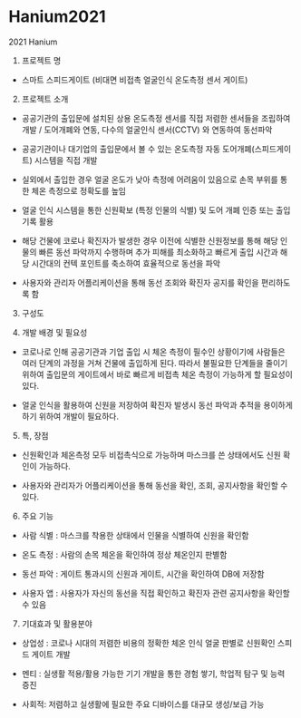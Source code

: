 # Hanium2021
2021 Hanium

1. 프로젝트 명
- 스마트 스피드게이트 (비대면 비접촉 얼굴인식 온도측정 센서 게이트)


2. 프로젝트 소개
- 공공기관의 출입문에 설치된 상용 온도측정 센서를 직접 저렴한 센서들을 조립하여 개발 / 도어개폐와 연동, 다수의 얼굴인식 센서(CCTV) 와 연동하여 동선파악

- 공공기관이나 대기업의 출입문에서 볼 수 있는 온도측정 자동 도어개폐(스피드게이트) 시스템을 직접 개발

- 실외에서 출입한 경우 얼굴 온도가 낮아 측정에 어려움이 있음으로 손목 부위를 통한 체온 측정으로 정확도를 높임

- 얼굴 인식 시스템을 통한 신원확보 (특정 인물의 식별) 및 도어 개폐 인증 또는 출입 기록 활용

- 해당 건물에 코로나 확진자가 발생한 경우 이전에 식별한 신원정보를 통해 해당 인물의 빠른 동선 파악까지 수행하며 추가 피해를 최소화하고 빠르게 출입 시간과 해당 시간대의 컨텍 포인트를 축소하여 효율적으로 동선을 파악

- 사용자와 관리자 어플리케이션을 통해 동선 조회와 확진자 공지를 확인을 편리하도록 함


3. 구성도


4. 개발 배경 및 필요성
- 코로나로 인해 공공기관과 기업 출입 시 체온 측정이 필수인 상황이기에 사람들은 여러 단계의 과정을 거쳐 건물에 출입하게 된다. 따라서 불필요한 단계들을 줄이기 위하여 출입문의 게이트에서 바로 빠르게 비접촉 체온 측정이 가능하게 할 필요성이 있다.

- 얼굴 인식을 활용하여 신원을 저장하여 확진자 발생시 동선 파악과 추적을 용이하게 하기 위하여 개발이 필요하다.


5. 특, 장점
- 신원확인과 체온측정 모두 비접촉식으로 가능하며 마스크를 쓴 상태에서도 신원 확인이 가능하다.

- 사용자와 관리자가 어플리케이션을 통해 동선을 확인, 조회, 공지사항을 확인할 수 있다.


6. 주요 기능
- 사람 식별 : 마스크를 착용한 상태에서 인물을 식별하여 신원을 확인함

- 온도 측정 : 사람의 손목 체온을 확인하여 정상 체온인지 판별함

- 동선 파악 : 게이트 통과시의 신원과 게이트, 시간을 확인하여 DB에 저장함

- 사용자 앱 : 사용자가 자신의 동선을 직접 확인하고 확진자 관련 공지사항을 확인할 수 있음



7. 기대효과 및 활용분야
- 상업성 : 코로나 시대의 저렴한 비용의 정확한 체온 인식 얼굴 판별로 신원확인 스피드 게이트 개발

- 멘티 : 실생활 적용/활용 가능한 기기 개발을 통한 경험 쌓기,  학업적 탐구 및 능력 증진

- 사회적: 저렴하고 실생활에 필요한 주요 디바이스를 대규모 생성/보급 가능